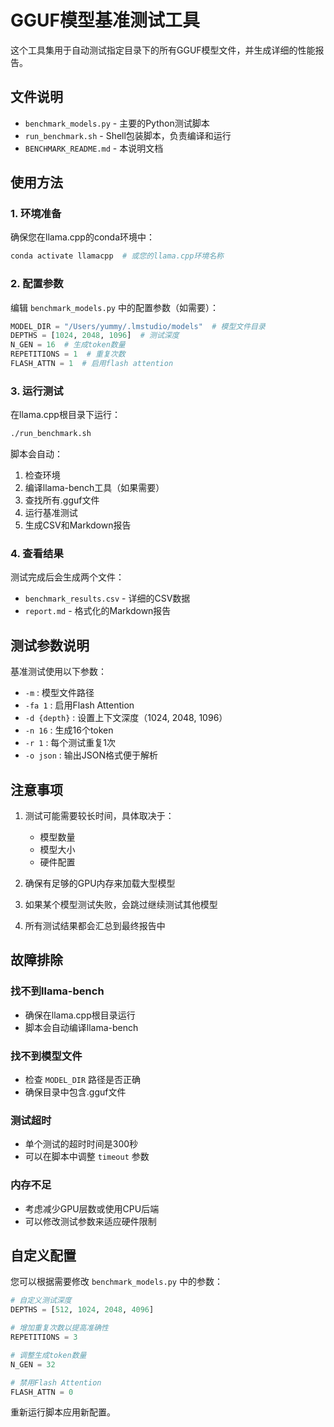 # GGUF模型基准测试工具

这个工具集用于自动测试指定目录下的所有GGUF模型文件，并生成详细的性能报告。

## 文件说明

- `benchmark_models.py` - 主要的Python测试脚本
- `run_benchmark.sh` - Shell包装脚本，负责编译和运行
- `BENCHMARK_README.md` - 本说明文档

## 使用方法

### 1. 环境准备

确保您在llama.cpp的conda环境中：

```bash
conda activate llamacpp  # 或您的llama.cpp环境名称
```

### 2. 配置参数

编辑 `benchmark_models.py` 中的配置参数（如需要）：

```python
MODEL_DIR = "/Users/yummy/.lmstudio/models"  # 模型文件目录
DEPTHS = [1024, 2048, 1096]  # 测试深度
N_GEN = 16  # 生成token数量
REPETITIONS = 1  # 重复次数
FLASH_ATTN = 1  # 启用flash attention
```

### 3. 运行测试

在llama.cpp根目录下运行：

```bash
./run_benchmark.sh
```

脚本会自动：
1. 检查环境
2. 编译llama-bench工具（如果需要）
3. 查找所有.gguf文件
4. 运行基准测试
5. 生成CSV和Markdown报告

### 4. 查看结果

测试完成后会生成两个文件：

- `benchmark_results.csv` - 详细的CSV数据
- `report.md` - 格式化的Markdown报告

## 测试参数说明

基准测试使用以下参数：

- `-m` : 模型文件路径
- `-fa 1` : 启用Flash Attention
- `-d {depth}` : 设置上下文深度（1024, 2048, 1096）
- `-n 16` : 生成16个token
- `-r 1` : 每个测试重复1次
- `-o json` : 输出JSON格式便于解析

## 注意事项

1. 测试可能需要较长时间，具体取决于：
   - 模型数量
   - 模型大小
   - 硬件配置

2. 确保有足够的GPU内存来加载大型模型

3. 如果某个模型测试失败，会跳过继续测试其他模型

4. 所有测试结果都会汇总到最终报告中

## 故障排除

### 找不到llama-bench
- 确保在llama.cpp根目录运行
- 脚本会自动编译llama-bench

### 找不到模型文件
- 检查 `MODEL_DIR` 路径是否正确
- 确保目录中包含.gguf文件

### 测试超时
- 单个测试的超时时间是300秒
- 可以在脚本中调整 `timeout` 参数

### 内存不足
- 考虑减少GPU层数或使用CPU后端
- 可以修改测试参数来适应硬件限制

## 自定义配置

您可以根据需要修改 `benchmark_models.py` 中的参数：

```python
# 自定义测试深度
DEPTHS = [512, 1024, 2048, 4096]

# 增加重复次数以提高准确性
REPETITIONS = 3

# 调整生成token数量
N_GEN = 32

# 禁用Flash Attention
FLASH_ATTN = 0
```

重新运行脚本应用新配置。 